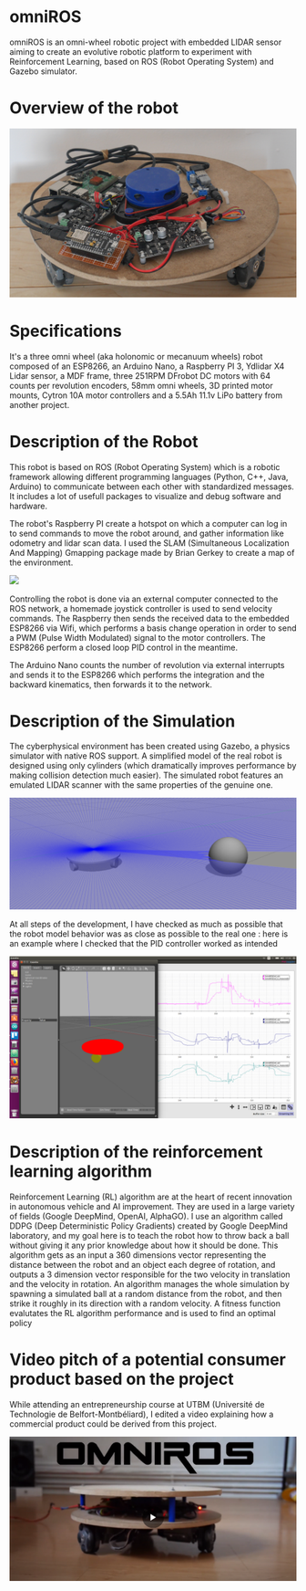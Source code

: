 #   omniROS
omniROS is an omni-wheel robotic project with embedded LIDAR sensor aiming to create an evolutive robotic platform to experiment with Reinforcement Learning, based on ROS (Robot Operating System) and Gazebo simulator.

# Overview of the robot

![](https://raw.githubusercontent.com/RobinBaruffa/omniROS/master/Documentation%20and%20misc/omniROS_picture.JPG)

# Specifications
It's a three omni wheel (aka holonomic or mecanuum wheels) robot composed of an ESP8266, an Arduino Nano, a Raspberry PI 3, Ydlidar X4 Lidar sensor, a MDF frame, three 251RPM DFrobot DC motors with 64 counts per revolution encoders, 58mm omni wheels, 3D printed motor mounts, Cytron 10A motor controllers and a 5.5Ah 11.1v LiPo battery from another project.

# Description of the Robot
This robot is based on ROS (Robot Operating System) which is a robotic framework allowing different programming languages (Python, C++, Java, Arduino) to communicate between each other with standardized messages. It includes a lot of usefull packages to visualize and debug software and hardware.

The robot's Raspberry PI create a hotspot on which a computer can log in to send commands to move the robot around, and gather information like odometry and lidar scan data. I used the SLAM (Simultaneous Localization And Mapping) Gmapping package made by Brian Gerkey to create a map of the environment.

![](https://raw.githubusercontent.com/RobinBaruffa/omniROS/master/Documentation%20and%20misc/map_picture.JPG)

Controlling the robot is done via an external computer connected to the ROS network, a homemade joystick controller is used to send velocity commands. The Raspberry then sends the received data to the embedded ESP8266 via Wifi, which performs a basis change operation in order to send a PWM (Pulse Width Modulated) signal to the motor controllers. The ESP8266 perform a closed loop PID control in the meantime. 

The Arduino Nano counts the number of revolution via external interrupts and sends it to the ESP8266 which performs the integration and the backward kinematics, then forwards it to the network.

# Description of the Simulation
The cyberphysical environment has been created using Gazebo, a physics simulator with native ROS support. A simplified model of the real robot is designed using only cylinders (which dramatically improves performance by making collision detection much easier). The simulated robot features an emulated LIDAR scanner with the same properties of the genuine one.

![](https://raw.githubusercontent.com/RobinBaruffa/omniROS/master/Documentation%20and%20misc/gazebo_screenshot.png)

At all steps of the development, I have checked as much as possible that the robot model behavior was as close as possible to the real one : here is an example where I checked that the PID controller worked as intended

![](https://raw.githubusercontent.com/RobinBaruffa/omniROS/master/Documentation%20and%20misc/Screenshot%20from%202019-05-05%2017-35-53.png)

# Description of the reinforcement learning algorithm
Reinforcement Learning (RL) algorithm are at the heart of recent innovation in autonomous vehicle and AI improvement. They are used in a large variety of fields (Google DeepMind, OpenAI, AlphaGO). I use an algorithm called DDPG (Deep Deterministic Policy Gradients) created by Google DeepMind laboratory, and my goal here is to teach the robot how to throw back a ball without giving it any prior knowledge about how it should be done. This algorithm gets as an input a 360 dimensions vector representing the distance between the robot and an object each degree of rotation, and outputs a 3 dimension vector responsible for the two velocity in translation and the velocity in rotation. 
An algorithm manages the whole simulation by spawning a simulated ball at a random distance from the robot, and then strike it roughly in its direction with a random velocity. A fitness function evalutates the RL algorithm performance and is used to find an optimal policy

# Video pitch of a potential consumer product based on the project
While attending an entrepreneurship course at UTBM (Université de Technologie de Belfort-Montbéliard), I edited a video explaining how a commercial product could be derived from this project.

[![omniROS omniwheel robotic development platform for AI](https://raw.githubusercontent.com/RobinBaruffa/omniROS/master/Documentation%20and%20misc/omniROSYTthumbnail.png)](http://www.youtube.com/watch?v=R22B-GZS-08)
